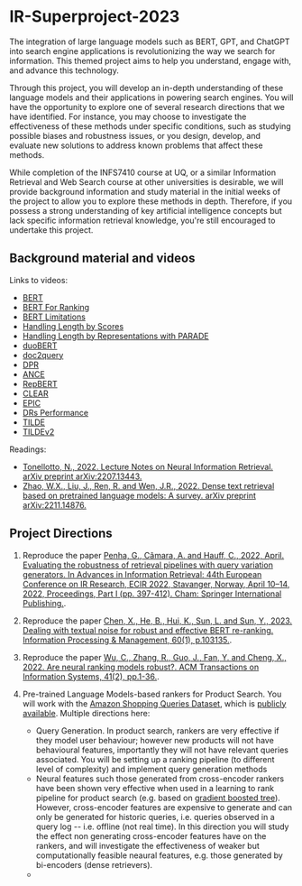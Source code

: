 # IR-Superproject-2023

The integration of large language models such as BERT, GPT, and ChatGPT into search engine applications is revolutionizing the way we search for information. This themed project aims to help you understand, engage with, and advance this technology.

Through this project, you will develop an in-depth understanding of these language models and their applications in powering search engines. You will have the opportunity to explore one of several research directions that we have identified. For instance, you may choose to investigate the effectiveness of these methods under specific conditions, such as studying possible biases and robustness issues, or you design, develop, and evaluate new solutions to address known problems that affect these methods.

While completion of the INFS7410 course at UQ, or a similar Information Retrieval and Web Search course at other universities is desirable, we will provide background information and study material in the initial weeks of the project to allow you to explore these methods in depth. Therefore, if you possess a strong understanding of key artificial intelligence concepts but lack specific information retrieval knowledge, you're still encouraged to undertake this project.


## Background material and videos

Links to videos:

- [BERT](https://youtu.be/pkHVCi973Wk)
- [BERT For Ranking](https://youtu.be/9sf9OCEHISI)
- [BERT Limitations](https://youtu.be/eamJUeYKUoY)
- [Handling Length by Scores](https://youtu.be/WgAwAqyERVs)
- [Handling Length by Representations with PARADE](https://youtu.be/9LZUL5M5cdI)
- [duoBERT](https://youtu.be/MuPWwAKPNVY)
- [doc2query](https://youtu.be/pJWK6DztaZg)
- [DPR](https://youtu.be/qLWa4pxfsiU)
- [ANCE](https://youtu.be/mT-I9DMiMRo)
- [RepBERT](https://youtu.be/AKpg3FVUTD8)
- [CLEAR](https://youtu.be/OB87Af3PPK8)
- [EPIC](https://youtu.be/6YNldDe1dBk)
- [DRs Performance](https://youtu.be/oMCJDBs81Og)
- [TILDE](https://youtu.be/BZCkf2QV07Q)
- [TILDEv2](https://youtu.be/BSxqIPeeLrU)

Readings:

- [Tonellotto, N., 2022. Lecture Notes on Neural Information Retrieval. arXiv preprint arXiv:2207.13443.](https://arxiv.org/pdf/2207.13443.pdf)
- [Zhao, W.X., Liu, J., Ren, R. and Wen, J.R., 2022. Dense text retrieval based on pretrained language models: A survey. arXiv preprint arXiv:2211.14876.](https://arxiv.org/pdf/2211.14876)



## Project Directions

1. Reproduce the paper [Penha, G., Câmara, A. and Hauff, C., 2022, April. Evaluating the robustness of retrieval pipelines with query variation generators. In Advances in Information Retrieval: 44th European Conference on IR Research, ECIR 2022, Stavanger, Norway, April 10–14, 2022, Proceedings, Part I (pp. 397-412). Cham: Springer International Publishing.](https://arxiv.org/pdf/2111.13057).

2. Reproduce the paper [Chen, X., He, B., Hui, K., Sun, L. and Sun, Y., 2023. Dealing with textual noise for robust and effective BERT re-ranking. Information Processing & Management, 60(1), p.103135.](https://www.sciencedirect.com/science/article/pii/S0306457322002369).

3. Reproduce the paper [Wu, C., Zhang, R., Guo, J., Fan, Y. and Cheng, X., 2022. Are neural ranking models robust?. ACM Transactions on Information Systems, 41(2), pp.1-36.](https://dl.acm.org/doi/pdf/10.1145/3534928).

4. Pre-trained Language Models-based rankers for Product Search. You will work with the [Amazon Shopping Queries Dataset](https://arxiv.org/abs/2206.06588), which is [publicly available](https://github.com/amazon-science/esci-data). Multiple directions here:
    - Query Generation. In product search, rankers are very effective if they model user behaviour; however new products will not have behavioural features, importantly they will not have relevant queries associated. You will be setting up a ranking pipeline (to different level of complexity) and implement query generation methods
    - Neural features such those generated from cross-encoder rankers have been shown very effective when used in a learning to rank pipeline for product search (e.g. based on [gradient boosted tree](https://link.springer.com/article/10.1007/s10791-009-9112-1)). However, cross-encoder features are expensive to generate and can only be generated for historic queries, i.e. queries observed in a query log -- i.e. offline (not real time). In this direction you will study the effect non generating cross-encoder features have on the rankers, and will investigate the effectiveness of weaker but computationally feasible neaural features, e.g. those generated by bi-encoders (dense retrievers). 
    - 

